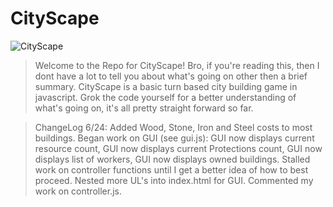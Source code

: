 # CityScape
<img src="https://i.imgur.com/cWCEnxJ.png" title="CityScape" alt="CityScape">

>Welcome to the Repo for CityScape! Bro, if you're reading this, then I dont have a lot to tell you about what's going on other then a brief summary. CityScape is a basic turn based city building game in javascript. Grok the code yourself for a better understanding of what's going on, it's all pretty straight forward so far.

>ChangeLog 6/24:
  Added Wood, Stone, Iron and Steel costs to most buildings. Began work on GUI (see gui.js): GUI now displays current resource count, GUI now displays current Protections count, GUI now displays list of workers, GUI now displays owned buildings. Stalled work on controller functions until I get a better idea of how to best proceed. Nested more UL's into index.html for GUI. Commented my work on controller.js.
